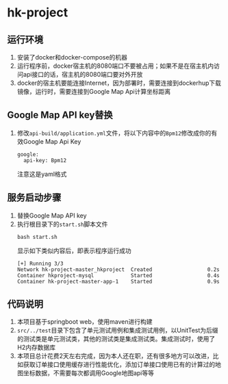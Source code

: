# hk-project

## 运行环境
1. 安装了docker和docker-compose的机器
2. 运行程序前，docker宿主机的8080端口不要被占用；如果不是在宿主机内访问api接口的话，宿主机的8080端口要对外开放
3. docker的宿主机要能连接Internet，因为部署时，需要连接到dockerhup下载镜像，运行时，需要连接到Google Map Api计算坐标距离

## Google Map API key替换
1. 修改`api-build/application.yml`文件，将以下内容中的`Bpm12`修改成你的有效Google Map Api Key
   ```
   google:
     api-key: Bpm12
   ```
   注意这是yaml格式

## 服务启动步骤
1. 替换Google Map API key
2. 执行根目录下的`start.sh`脚本文件
   ```
   bash start.sh
   ```
   显示如下类似内容后，即表示程序运行成功
   ```
   [+] Running 3/3
   Network hk-project-master_hkproject  Created                  0.2s 
   Container hkproject-mysql            Started                  0.4s 
   Container hk-project-master-app-1    Started                  0.9s
   ```

## 代码说明
1. 本项目基于springboot web，使用maven进行构建
2. `src/../test`目录下包含了单元测试用例和集成测试用例，以UnitTest为后缀的测试类是单元测试类，其他的测试类是集成测试类。集成测试时，使用了H2内存数据库
3. 本项目总计花费2天左右完成，因为本人还在职，还有很多地方可以改进，比如获取订单接口使用缓存进行性能优化，添加订单接口使用已有的计算过的地图坐标数据，不需要每次都调用Google地图api等等
